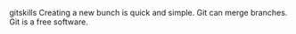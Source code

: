 gitskills
Creating a new bunch is quick and simple.
Git can merge branches.
Git is a free software.
